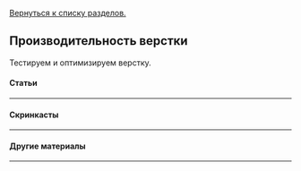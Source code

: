 [Вернуться к списку разделов.](../README.md)

## Производительность верстки
Тестируем и оптимизируем верстку.

#### Статьи
----------


#### Скринкасты
----------


#### Другие материалы
----------
